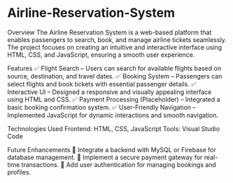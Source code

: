 # Airline-Reservation-System
Overview
The Airline Reservation System is a web-based platform that enables passengers to search, book, and manage airline tickets seamlessly. The project focuses on creating an intuitive and interactive interface using HTML, CSS, and JavaScript, ensuring a smooth user experience.

Features
✅ Flight Search – Users can search for available flights based on source, destination, and travel dates.
✅ Booking System – Passengers can select flights and book tickets with essential passenger details.
✅ Interactive UI – Designed a responsive and visually appealing interface using HTML and CSS.
✅ Payment Processing (Placeholder) – Integrated a basic booking confirmation system.
✅ User-Friendly Navigation – Implemented JavaScript for dynamic interactions and smooth navigation.

Technologies Used
Frontend: HTML, CSS, JavaScript
Tools: Visual Studio Code

Future Enhancements
🔹 Integrate a backend with MySQL or Firebase for database management.
🔹 Implement a secure payment gateway for real-time transactions.
🔹 Add user authentication for managing bookings and profiles.

